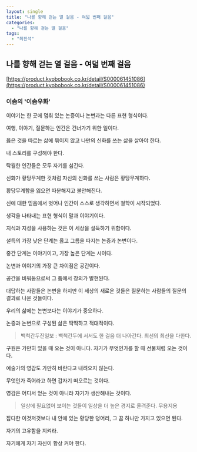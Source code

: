 ```yaml
---
layout: single
title: "나를 향해 걷는 열 걸음 - 여덟 번째 걸음"
categories:
  - "나를 향해 걷는 열 걸음"
tags:
  - "최진석"
---
```


## 나를 향해 걷는 열 걸음 - 여덟 번째 걸음

[https://product.kyobobook.co.kr/detail/S000061451086](https://product.kyobobook.co.kr/detail/S000061451086)

### 이솝의 '이솝우화'

이야기는 한 곳에 멈춰 있는 논증이나 논변과는 다른 표현 형식이다.

여행, 이야기, 질문하는 인간은 건너가기 위한 일이다.

옳은 것을 따르는 삶에 묶이지 않고 나만의 신화를 쓰는 삶을 살아야 한다.

내 스토리를 구성해야 한다.

탁월한 인간들은 모두 자기를 섬긴다.

신화가 황당무계한 것처럼 자신의 신화를 쓰는 사람은 황당무계하다.

황당무계함을 잃으면 따분해지고 불안해진다.

신에 대한 믿음에서 벗어나 인간이 스스로 생각하면서 철학이 시작되었다.

생각을 나타내는 표현 형식이 말과 이야기이다.

지식과 지성을 사용하는 것은 이 세상을 설득하기 위함이다.

설득의 가장 낮은 단계는 옳고 그름을 따지는 논증과 논변이다.

중간 단계는 이야기이고, 가장 높은 단계는 시이다.

논변과 이야기의 가장 큰 차이점은 공간이다.

공간을 비워둠으로써 그 틈에서 창의가 발현된다.

대답하는 사람들은 논변을 하지만 이 세상의 새로운 것들은 질문하는 사람들의 질문의 결과로 나온 것들이다.

우리의 삶에는 논변보다는 이야기가 중요하다.

논증과 논변으로 구성된 삶은 딱딱하고 적대적이다.

> 백척간두진일보 : 백척간두에 서서도 한 걸음 더 나아간다. 최선의 최선을 다한다.

구원은 가만히 있을 때 오는 것이 아니다. 자기가 무엇인가를 할 때 선물처럼 오는 것이다.

예술가의 영감도 가만히 바란다고 내려오지 않는다.

무엇인가 죽어라고 하면 갑자기 떠오르는 것이다.

영감은 어디서 얻는 것이 아니라 자기가 생산해내는 것이다.

> 일상에 필요없어 보이는 것들이 일상을 더 높은 경지로 올려준다. 무용지용

잡다한 이것저것보다 내 안에 있는 황당한 덩어리, 그 꿈 하나만 가지고 있으면 된다.

자기의 고유함을 지켜라.

자기에게 자기 자신이 항상 커야 한다.

